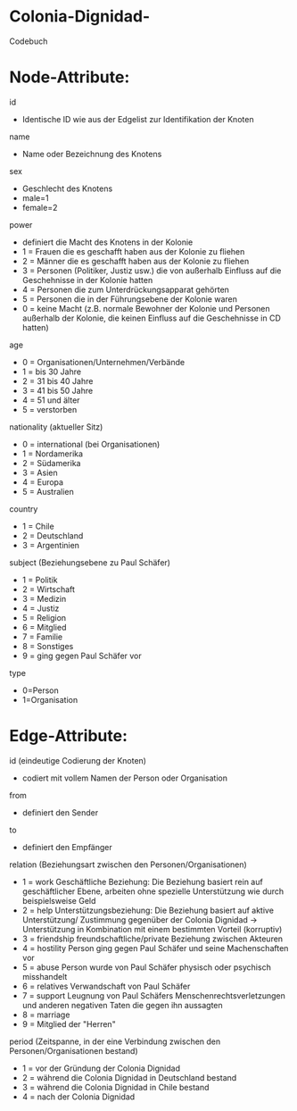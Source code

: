 # Colonia-Dignidad-
Codebuch
# Node-Attribute: 

id
- Identische ID wie aus der Edgelist zur Identifikation der Knoten 

name 
- Name oder Bezeichnung des Knotens

sex 
- Geschlecht des Knotens 
- male=1 
- female=2 

power
- definiert die Macht des Knotens in der Kolonie  
- 1 = Frauen die es geschafft haben aus der Kolonie zu fliehen
- 2 = Männer die es geschafft haben aus der Kolonie zu fliehen 
- 3 = Personen (Politiker, Justiz usw.) die von außerhalb Einfluss auf die Geschehnisse in der Kolonie hatten
- 4 = Personen die zum Unterdrückungsapparat gehörten
- 5 = Personen die in der Führungsebene der Kolonie waren
- 0 = keine Macht (z.B. normale Bewohner der Kolonie und Personen außerhalb der Kolonie, die keinen Einfluss auf die Geschehnisse in CD hatten) 

age
- 0 = Organisationen/Unternehmen/Verbände
- 1 = bis 30 Jahre
- 2 = 31 bis 40 Jahre
- 3 = 41 bis 50 Jahre
- 4 = 51 und älter
- 5 = verstorben

nationality (aktueller Sitz)     
- 0 = international (bei Organisationen)
- 1 = Nordamerika
- 2 = Südamerika
- 3 = Asien 
- 4 = Europa
- 5 = Australien

country
- 1 = Chile
- 2 = Deutschland
- 3 = Argentinien 

subject (Beziehungsebene zu Paul Schäfer)
- 1 = Politik
- 2 = Wirtschaft
- 3 = Medizin 
- 4 = Justiz 
- 5 = Religion 
- 6 = Mitglied
- 7 = Familie
- 8 = Sonstiges
- 9 = ging gegen Paul Schäfer vor

type 
- 0=Person
- 1=Organisation
 
# Edge-Attribute:

id (eindeutige Codierung der Knoten)
- codiert mit vollem Namen der Person oder Organisation
 
from 
- definiert den Sender 

to
- definiert den Empfänger
 
relation (Beziehungsart zwischen den Personen/Organisationen)
- 1 = work Geschäftliche Beziehung: Die Beziehung basiert rein auf geschäftlicher Ebene, arbeiten ohne spezielle Unterstützung wie durch beispielsweise Geld
- 2 = help Unterstützungsbeziehung: Die Beziehung basiert auf aktive Unterstützung/ Zustimmung gegenüber der Colonia Dignidad -> Unterstützung in Kombination mit einem bestimmten Vorteil (korruptiv)
- 3 = friendship freundschaftliche/private Beziehung zwischen Akteuren
- 4 = hostility Person ging gegen Paul Schäfer und seine Machenschaften vor
- 5 = abuse Person wurde von Paul Schäfer physisch oder psychisch misshandelt
- 6 = relatives Verwandschaft von Paul Schäfer
- 7 = support Leugnung von Paul Schäfers Menschenrechtsverletzungen und anderen negativen Taten die gegen ihn aussagten
- 8 = marriage
- 9 = Mitglied der "Herren"

period (Zeitspanne, in der eine Verbindung zwischen den Personen/Organisationen bestand)
- 1 = vor der Gründung der Colonia Dignidad
- 2 = während die Colonia Dignidad in Deutschland bestand
- 3 = während die Colonia Dignidad in Chile bestand
- 4 = nach der Colonia Dignidad
 
